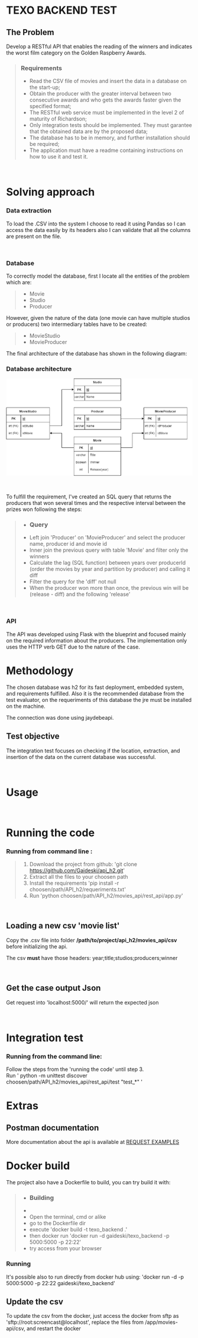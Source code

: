 
<h1>TEXO BACKEND TEST</h1>

## The Problem

<p>
Develop a RESTful API that enables the reading of the winners and indicates the worst film category on the Golden Raspberry Awards.
</p>

> ### Requirements
>
> - Read the CSV file of movies and insert the data in a database on the start-up;
> - Obtain the producer with the greater interval between two consecutive awards and who gets the awards faster given the specified format;
> - The RESTful web service must be implemented in the level 2 of maturity of Richardson;
> - Only integration tests should be implemented. They must garantee that the obtained data are by the proposed data;
> - The database has to be in memory, and further installation should be required;
> - The application must have a readme containing instructions on how to use it and test it.

<br>
<h1>Solving approach</h1>

###  Data extraction

<p>
To load the .CSV into the system I choose to read it using Pandas so I can access the data easily by its headers also I can validate that all the columns are present on the file.
</p>
<br>

### Database
<p>
To correctly model the database, first I locate all the entities of the problem which are:

> - Movie
> - Studio
> - Producer
</p>
<p>

However, given the nature of the data (one movie can have multiple studios or producers) two intermediary tables have to be created:

> - MovieStudio
> - MovieProducer
</p>
<p>
The final architecture of the database has shown in the following diagram:

### Database architecture

![alt text](https://github.com/gaideski/api_h2/blob/main/database%20architecture.drawio.png?raw=true)
</p>
<br>

<p>
To fulfill the requirement, I've created an SQL query that returns the producers that won several times and the respective interval between the prizes won following the steps:

> - ### Query
> - Left join 'Producer' on 'MovieProducer' and select the producer name, producer id and movie id
> - Inner join the previous query with table 'Movie' and filter only the winners 
> - Calculate the lag (SQL function) between years over producerId (order the movies by year and partition by producer) and calling it diff
> - Filter the query for the 'diff' not null
> - When the producer won more than once, the previous win will be (release - diff) and the following 'release'
 
</p>

<br>

### API

The API was developed using Flask with the blueprint and focused mainly on the required information about the producers. The implementation only uses the HTTP verb GET due to the nature of the case.
<br>

<h1>Methodology</h1>

<p>
The chosen database was h2 for its fast deployment, embedded system, and requirements fulfilled. Also it is the recommended database from the test evaluator, on the requeriments of this database the jre must be installed on the machine.
</p>
The connection was done using jaydebeapi.
<br>

## Test objective

<p>
The integration test focuses on checking if the location, extraction, and insertion of the data on the current database was successful.
</p>
<br>

<h1>Usage</h1>




<br>
<h1> Running the code</h1>


### Running from command line :
> 1.  Download the project from github: 'git clone https://github.com/Gaideski/api_h2.git'
> 2.  Extract all the files to your choosen path
> 3.  Install the requirements 'pip install -r choosen/path/API_h2/requeriments.txt'
> 4.  Run 'python choosen/path/API_h2/movies_api/rest_api/app.py'

<br>


## Loading a new csv 'movie list'
<p>
Copy the .csv file into folder <strong>/path/to/project/api_h2/movies_api/csv</strong> before initializing the api.
</p>

The csv <strong>must</strong> have those headers:
year;title;studios;producers;winner

<br>

## Get the case output Json
<p>
Get request into 'localhost:5000/' will return the expected json
</p>
<br>
<h1>Integration test</h1>

### Running from the command line:

Follow the steps from the 'running the code' until step 3.<br>
Run ' python -m unittest discover choosen/path/API_h2/movies_api/rest_api/test "test_*" '

<h1>Extras</h1>

## Postman documentation
More documentation about the api is available at [REQUEST EXAMPLES](https://documenter.getpostman.com/view/2262340/VVJ6yaXP)


<h1>Docker build</h1>
The project also have a Dockerfile to build, you can try build it with:

> - ### Building
> - 
> - Open the terminal, cmd or alike
> - go to the Dockerfile dir
> - execute 'docker build -t texo_backend  .' 
> - then docker run 'docker run -d gaideski/texo_backend -p 5000:5000 -p 22:22'
> - try access from your browser


### Running 

It's possible also to run directly from docker hub using: 'docker run -d -p 5000:5000 -p 22:22 gaideski/texo_backend'


## Update the csv

To update the csv from the docker, just access the docker from sftp as 'sftp://root:screencast@localhost', replace the files from /app/movies-api/csv, and restart the docker
